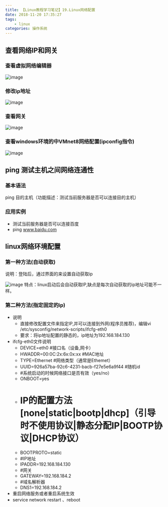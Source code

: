 ```yaml
---
title: 【Linux教程学习笔记】19.Linux网络配置
date: 2018-11-20 17:35:27
tags: 
	- linux
categories: 操作系统
---
```

## 查看网络IP和网关
### 查看虚拟网络编辑器
![image](http://image.damienzhong.com/%E6%9F%A5%E7%9C%8B%E8%99%9A%E6%8B%9F%E7%BD%91%E7%BB%9C%E7%BC%96%E8%BE%91%E5%99%A8.png)
### 修改ip地址
![image](http://image.damienzhong.com/%E4%BF%AE%E6%94%B9ip%E5%9C%B0%E5%9D%80.png)
### 查看网关
![image](http://image.damienzhong.com/%E6%9F%A5%E7%9C%8B%E7%BD%91%E5%85%B3.png)
### 查看windows环境的中VMnet8网络配置(ipconfig指令)
![image](http://image.damienzhong.com/ipconfig.png)
## ping 测试主机之间网络连通性
### 基本语法
ping 目的主机（功能描述：测试当前服务器是否可以连接目的主机）
### 应用实例
- 测试当前服务器是否可以连接百度
- ping www.baidu.com
## linux网络环境配置
### 第一种方法(自动获取)
说明：登陆后，通过界面的来设置自动获取ip

![image](http://image.damienzhong.com/%E7%AC%AC%E4%B8%80%E7%A7%8D%E6%96%B9%E6%B3%95%28%E8%87%AA%E5%8A%A8%E8%8E%B7%E5%8F%96%29.png)
特点：linux启动后会自动获取IP,缺点是每次自动获取的ip地址可能不一样。
### 第二种方法(指定固定的ip)
- 说明
  - 直接修改配置文件来指定IP,并可以连接到外网(程序员推荐)，编辑vi /etc/sysconfig/network-scripts/ifcfg-eth0
  - 要求：将ip地址配置的静态的，ip地址为192.168.184.130
- ifcfg-eth0文件说明
  - DEVICE=eth0 #接口名（设备,网卡）
  - HWADDR=00:0C:2x:6x:0x:xx #MAC地址
  - TYPE=Ethernet #网络类型（通常是Ethemet）
  - UUID=926a57ba-92c6-4231-bacb-f27e5e6a9f44 #随机id
  - #系统启动的时候网络接口是否有效（yes/no）
  - ONBOOT=yes
  - # IP的配置方法[none|static|bootp|dhcp]（引导时不使用协议|静态分配IP|BOOTP协议|DHCP协议）
  - BOOTPROTO=static
  - #IP地址
  - IPADDR=192.168.184.130
  - #网关
  - GATEWAY=192.168.184.2
  - #域名解析器
  - DNS1=192.168.184.2
- 重启网络服务或者重启系统生效
- service network restart 、reboot